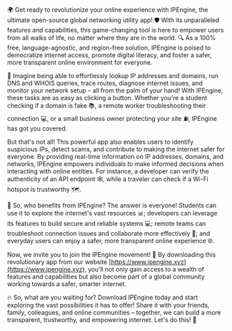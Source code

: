 🌍 Get ready to revolutionize your online experience with IPEngine, the ultimate open-source global networking utility app! 🛡️ With its unparalleled features and capabilities, this game-changing tool is here to empower users from all walks of life, no matter where they are in the world. 🔍 As a 100% free, language-agnostic, and region-free solution, IPEngine is poised to democratize internet access, promote digital literacy, and foster a safer, more transparent online environment for everyone.

📡 Imagine being able to effortlessly lookup IP addresses and domains, run DNS and WHOIS queries, trace routes, diagnose internet issues, and monitor your network setup – all from the palm of your hand! With IPEngine, these tasks are as easy as clicking a button. Whether you're a student checking if a domain is fake 📚, a remote worker troubleshooting their connection 💻, or a small business owner protecting your site ⛽️, IPEngine has got you covered.

But that's not all! This powerful app also enables users to identify suspicious IPs, detect scams, and contribute to making the internet safer for everyone. By providing real-time information on IP addresses, domains, and networks, IPEngine empowers individuals to make informed decisions when interacting with online entities. For instance, a developer can verify the authenticity of an API endpoint 🕸️, while a traveler can check if a Wi-Fi hotspot is trustworthy 🗺️.

🚀 So, who benefits from IPEngine? The answer is everyone! Students can use it to explore the internet's vast resources 📊; developers can leverage its features to build secure and reliable systems 💻; remote teams can troubleshoot connection issues and collaborate more effectively 💼; and everyday users can enjoy a safer, more transparent online experience 🌐.

Now, we invite you to join the IPEngine movement! 💪 By downloading this revolutionary app from our website [https://www.ipengine.xyz](https://www.ipengine.xyz), you'll not only gain access to a wealth of features and capabilities but also become part of a global community working towards a safer, smarter internet.

🔥 So, what are you waiting for? Download IPEngine today and start exploring the vast possibilities it has to offer! Share it with your friends, family, colleagues, and online communities – together, we can build a more transparent, trustworthy, and empowering internet. Let's do this! 🌟